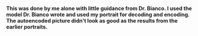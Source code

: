**This was done by me alone with little guidance from Dr. Bianco. I used the model Dr. Bianco wrote and used my portrait for decoding and encoding. The autoencoded picture didn't look as good as the results from the earlier portraits.**
